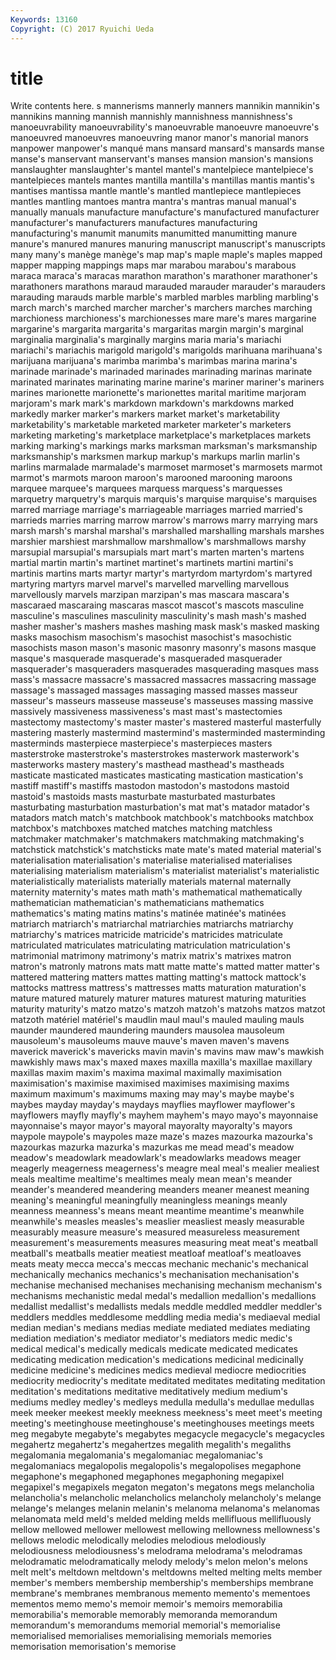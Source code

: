 ```yaml
---
Keywords: 13160 
Copyright: (C) 2017 Ryuichi Ueda
---
```


# title

Write contents here.
s mannerisms mannerly manners mannikin
mannikin's mannikins manning mannish mannishly mannishness mannishness's manoeuvrability manoeuvrability's manoeuvrable
manoeuvre manoeuvre's manoeuvred manoeuvres manoeuvring manor manor's manorial manors manpower
manpower's manqué mans mansard mansard's mansards manse manse's manservant manservant's
manses mansion mansion's mansions manslaughter manslaughter's mantel mantel's mantelpiece mantelpiece's
mantelpieces mantels mantes mantilla mantilla's mantillas mantis mantis's mantises mantissa
mantle mantle's mantled mantlepiece mantlepieces mantles mantling mantoes mantra mantra's
mantras manual manual's manually manuals manufacture manufacture's manufactured manufacturer manufacturer's
manufacturers manufactures manufacturing manufacturing's manumit manumits manumitted manumitting manure manure's
manured manures manuring manuscript manuscript's manuscripts many many's manège manège's
map map's maple maple's maples mapped mapper mapping mappings maps
mar marabou marabou's marabous maraca maraca's maracas marathon marathon's marathoner
marathoner's marathoners marathons maraud marauded marauder marauder's marauders marauding marauds
marble marble's marbled marbles marbling marbling's march march's marched marcher
marcher's marchers marches marching marchioness marchioness's marchionesses mare mare's mares
margarine margarine's margarita margarita's margaritas margin margin's marginal marginalia marginalia's
marginally margins maria maria's mariachi mariachi's mariachis marigold marigold's marigolds
marihuana marihuana's marijuana marijuana's marimba marimba's marimbas marina marina's marinade
marinade's marinaded marinades marinading marinas marinate marinated marinates marinating marine
marine's mariner mariner's mariners marines marionette marionette's marionettes marital maritime
marjoram marjoram's mark mark's markdown markdown's markdowns marked markedly marker
marker's markers market market's marketability marketability's marketable marketed marketer marketer's
marketers marketing marketing's marketplace marketplace's marketplaces markets marking marking's markings
marks marksman marksman's marksmanship marksmanship's marksmen markup markup's markups marlin
marlin's marlins marmalade marmalade's marmoset marmoset's marmosets marmot marmot's marmots
maroon maroon's marooned marooning maroons marquee marquee's marquees marquess marquess's
marquesses marquetry marquetry's marquis marquis's marquise marquise's marquises marred marriage
marriage's marriageable marriages married married's marrieds marries marring marrow marrow's
marrows marry marrying mars marsh marsh's marshal marshal's marshalled marshalling
marshals marshes marshier marshiest marshmallow marshmallow's marshmallows marshy marsupial marsupial's
marsupials mart mart's marten marten's martens martial martin martin's martinet
martinet's martinets martini martini's martinis martins marts martyr martyr's martyrdom
martyrdom's martyred martyring martyrs marvel marvel's marvelled marvelling marvellous marvellously
marvels marzipan marzipan's mas mascara mascara's mascaraed mascaraing mascaras mascot
mascot's mascots masculine masculine's masculines masculinity masculinity's mash mash's mashed
masher masher's mashers mashes mashing mask mask's masked masking masks
masochism masochism's masochist masochist's masochistic masochists mason mason's masonic masonry
masonry's masons masque masque's masquerade masquerade's masqueraded masquerader masquerader's masqueraders
masquerades masquerading masques mass mass's massacre massacre's massacred massacres massacring
massage massage's massaged massages massaging massed masses masseur masseur's masseurs
masseuse masseuse's masseuses massing massive massively massiveness massiveness's mast mast's
mastectomies mastectomy mastectomy's master master's mastered masterful masterfully mastering masterly
mastermind mastermind's masterminded masterminding masterminds masterpiece masterpiece's masterpieces masters masterstroke
masterstroke's masterstrokes masterwork masterwork's masterworks mastery mastery's masthead masthead's mastheads
masticate masticated masticates masticating mastication mastication's mastiff mastiff's mastiffs mastodon
mastodon's mastodons mastoid mastoid's mastoids masts masturbate masturbated masturbates masturbating
masturbation masturbation's mat mat's matador matador's matadors match match's matchbook
matchbook's matchbooks matchbox matchbox's matchboxes matched matches matching matchless matchmaker
matchmaker's matchmakers matchmaking matchmaking's matchstick matchstick's matchsticks mate mate's mated
material material's materialisation materialisation's materialise materialised materialises materialising materialism materialism's
materialist materialist's materialistic materialistically materialists materially materials maternal maternally maternity
maternity's mates math math's mathematical mathematically mathematician mathematician's mathematicians mathematics
mathematics's mating matins matins's matinée matinée's matinées matriarch matriarch's matriarchal
matriarchies matriarchs matriarchy matriarchy's matrices matricide matricide's matricides matriculate matriculated
matriculates matriculating matriculation matriculation's matrimonial matrimony matrimony's matrix matrix's matrixes
matron matron's matronly matrons mats matt matte matte's matted matter
matter's mattered mattering matters mattes matting matting's mattock mattock's mattocks
mattress mattress's mattresses matts maturation maturation's mature matured maturely maturer
matures maturest maturing maturities maturity maturity's matzo matzo's matzoh matzoh's
matzohs matzos matzot matzoth matériel matériel's maudlin maul maul's mauled
mauling mauls maunder maundered maundering maunders mausolea mausoleum mausoleum's mausoleums
mauve mauve's maven maven's mavens maverick maverick's mavericks mavin mavin's
mavins maw maw's mawkish mawkishly maws max's maxed maxes maxilla
maxilla's maxillae maxillary maxillas maxim maxim's maxima maximal maximally maximisation
maximisation's maximise maximised maximises maximising maxims maximum maximum's maximums maxing
may may's maybe maybe's maybes mayday mayday's maydays mayflies mayflower
mayflower's mayflowers mayfly mayfly's mayhem mayhem's mayo mayo's mayonnaise mayonnaise's
mayor mayor's mayoral mayoralty mayoralty's mayors maypole maypole's maypoles maze
maze's mazes mazourka mazourka's mazourkas mazurka mazurka's mazurkas me mead
mead's meadow meadow's meadowlark meadowlark's meadowlarks meadows meager meagerly meagerness
meagerness's meagre meal meal's mealier mealiest meals mealtime mealtime's mealtimes
mealy mean mean's meander meander's meandered meandering meanders meaner meanest
meaning meaning's meaningful meaningfully meaningless meanings meanly meanness meanness's means
meant meantime meantime's meanwhile meanwhile's measles measles's measlier measliest measly
measurable measurably measure measure's measured measureless measurement measurement's measurements measures
measuring meat meat's meatball meatball's meatballs meatier meatiest meatloaf meatloaf's
meatloaves meats meaty mecca mecca's meccas mechanic mechanic's mechanical mechanically
mechanics mechanics's mechanisation mechanisation's mechanise mechanised mechanises mechanising mechanism mechanism's
mechanisms mechanistic medal medal's medallion medallion's medallions medallist medallist's medallists
medals meddle meddled meddler meddler's meddlers meddles meddlesome meddling media
media's mediaeval medial median median's medians medias mediate mediated mediates
mediating mediation mediation's mediator mediator's mediators medic medic's medical medical's
medically medicals medicate medicated medicates medicating medication medication's medications medicinal
medicinally medicine medicine's medicines medics medieval mediocre mediocrities mediocrity mediocrity's
meditate meditated meditates meditating meditation meditation's meditations meditative meditatively medium
medium's mediums medley medley's medleys medulla medulla's medullae medullas meek
meeker meekest meekly meekness meekness's meet meet's meeting meeting's meetinghouse
meetinghouse's meetinghouses meetings meets meg megabyte megabyte's megabytes megacycle megacycle's
megacycles megahertz megahertz's megahertzes megalith megalith's megaliths megalomania megalomania's megalomaniac
megalomaniac's megalomaniacs megalopolis megalopolis's megalopolises megaphone megaphone's megaphoned megaphones megaphoning
megapixel megapixel's megapixels megaton megaton's megatons megs melancholia melancholia's melancholic
melancholics melancholy melancholy's melange melange's melanges melanin melanin's melanoma melanoma's
melanomas melanomata meld meld's melded melding melds mellifluous mellifluously mellow
mellowed mellower mellowest mellowing mellowness mellowness's mellows melodic melodically melodies
melodious melodiously melodiousness melodiousness's melodrama melodrama's melodramas melodramatic melodramatically melody
melody's melon melon's melons melt melt's meltdown meltdown's meltdowns melted
melting melts member member's members membership membership's memberships membrane membrane's
membranes membranous memento memento's mementoes mementos memo memo's memoir memoir's
memoirs memorabilia memorabilia's memorable memorably memoranda memorandum memorandum's memorandums memorial
memorial's memorialise memorialised memorialises memorialising memorials memories memorisation memorisation's memorise
